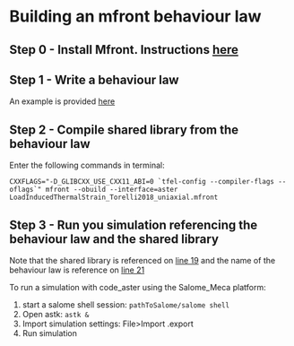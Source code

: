 # Building an mfront behaviour law

## Step 0 - Install Mfront. Instructions [here](https://github.com/jef446/learnMfrontAndSalomeMeca/blob/main/mfrontInstall.sh)

## Step 1 - Write a behaviour law
An example is provided [here](https://github.com/jef446/learnMfrontAndSalomeMeca/blob/main/concrete/LITS/Mfront/LoadInducedThermalStrain_Torelli2018_uniaxial.mfront)

## Step 2 - Compile shared library from the behaviour law
Enter the following commands in terminal:

``CXXFLAGS="-D_GLIBCXX_USE_CXX11_ABI=0 `tfel-config --compiler-flags --oflags`" mfront --obuild --interface=aster LoadInducedThermalStrain_Torelli2018_uniaxial.mfront``

## Step 3 - Run you simulation referencing the behaviour law and the shared library
Note that the shared library is referenced on [line 19](https://github.com/jef446/learnMfrontAndSalomeMeca/blob/main/concrete/LITS/HC.comm) and the name of the behaviour law is reference on [line 21](https://github.com/jef446/learnMfrontAndSalomeMeca/blob/main/concrete/LITS/HC.comm)

To run a simulation with code_aster using the Salome_Meca platform:

1. start a salome shell session: `pathToSalome/salome shell`
1. Open astk: `astk &`
1. Import simulation settings: File>Import .export 
1. Run simulation
